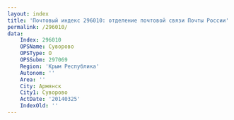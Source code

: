 ```yaml
---
layout: index
title: 'Почтовый индекс 296010: отделение почтовой связи Почты России'
permalink: /296010/
data:
    Index: 296010
    OPSName: Суворово
    OPSType: О
    OPSSubm: 297069
    Region: 'Крым Республика'
    Autonom: ''
    Area: ''
    City: Армянск
    City1: Суворово
    ActDate: '20140325'
    IndexOld: ''
---
```

